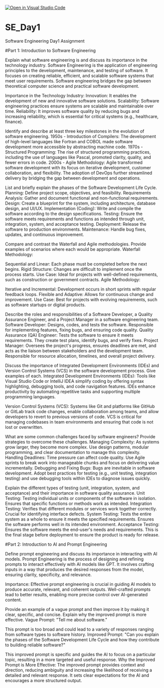 [![Open in Visual Studio Code](https://classroom.github.com/assets/open-in-vscode-2e0aaae1b6195c2367325f4f02e2d04e9abb55f0b24a779b69b11b9e10269abc.svg)](https://classroom.github.com/online_ide?assignment_repo_id=15558373&assignment_repo_type=AssignmentRepo)
# SE_Day1
Software Engineering Day1 Assignment

#Part 1: Introduction to Software Engineering

Explain what software engineering is and discuss its importance in the technology industry.
Software Engineering is the application of engineering principles to the development, maintenance, and testing of software. It focuses on creating reliable, efficient, and scalable software systems that meet user requirements. Software engineering bridges the gap between theoretical computer science and practical software development.

Importance in the Technology Industry:
Innovation: It enables the development of new and innovative software solutions.
Scalability: Software engineering practices ensure systems are scalable and maintainable over time.
Reliability: It improves software quality by reducing bugs and increasing reliability, which is essential for critical systems (e.g., healthcare, finance).

Identify and describe at least three key milestones in the evolution of software engineering.
1950s - Introduction of Compilers: The development of high-level languages like Fortran and COBOL made software development more accessible by abstracting machine code.
1970s - Structured Programming: The rise of structured programming practices, including the use of languages like Pascal, promoted clarity, quality, and fewer errors in code.
2000s - Agile Methodology: Agile transformed software development with its focus on iterative development, customer collaboration, and flexibility. The adoption of DevOps further streamlined delivery by bridging the gap between development and operations.

List and briefly explain the phases of the Software Development Life Cycle.
Planning: Define project scope, objectives, and feasibility.
Requirements Analysis: Gather and document functional and non-functional requirements.
Design: Create a blueprint for the system, including architecture, database design, and UI/UX.
Implementation (Coding): Write and compile the software according to the design specifications.
Testing: Ensure the software meets requirements and functions as intended through unit, integration, system, and acceptance testing.
Deployment: Release the software to production environments.
Maintenance: Handle bug fixes, updates, and continuous improvement.

Compare and contrast the Waterfall and Agile methodologies. Provide examples of scenarios where each would be appropriate.
Waterfall Methodology:

Sequential and Linear: Each phase must be completed before the next begins.
Rigid Structure: Changes are difficult to implement once the process starts.
Use Case: Ideal for projects with well-defined requirements, such as construction or government contracts.
Agile Methodology:

Iterative and Incremental: Development occurs in short sprints with regular feedback loops.
Flexible and Adaptive: Allows for continuous change and improvement.
Use Case: Best for projects with evolving requirements, such as software startups or digital products.

Describe the roles and responsibilities of a Software Developer, a Quality Assurance Engineer, and a Project Manager in a software engineering team.
Software Developer: Designs, codes, and tests the software. Responsible for implementing features, fixing bugs, and ensuring code quality.
Quality Assurance (QA) Engineer: Tests the software to ensure it meets requirements. They create test plans, identify bugs, and verify fixes.
Project Manager: Oversees the project's progress, ensures deadlines are met, and acts as the liaison between stakeholders and the development team. Responsible for resource allocation, timelines, and overall project delivery.

Discuss the importance of Integrated Development Environments (IDEs) and Version Control Systems (VCS) in the software development process. Give examples of each.
Integrated Development Environments (IDEs): Tools like Visual Studio Code or IntelliJ IDEA simplify coding by offering syntax highlighting, debugging tools, and code navigation features. IDEs enhance productivity by automating repetitive tasks and supporting multiple programming languages.

Version Control Systems (VCS): Systems like Git and platforms like GitHub or GitLab track code changes, enable collaboration among teams, and allow developers to revert to previous versions of code. VCS is critical for managing codebases in team environments and ensuring that code is not lost or overwritten.

What are some common challenges faced by software engineers? Provide strategies to overcome these challenges.
Managing Complexity: As systems grow larger, they become more complex. Use design patterns, modular programming, and clear documentation to manage this complexity.
Handling Deadlines: Time pressure can affect code quality. Use Agile sprints to break work into manageable chunks and focus on delivering value incrementally.
Debugging and Fixing Bugs: Bugs are inevitable in software development. Adopt best practices for testing (e.g., unit testing, integration testing) and use debugging tools within IDEs to diagnose issues quickly.

Explain the different types of testing (unit, integration, system, and acceptance) and their importance in software quality assurance.
Unit Testing: Testing individual units or components of the software in isolation. Ensures that specific functions or methods work as intended.
Integration Testing: Verifies that different modules or services work together correctly. Crucial for identifying interface defects.
System Testing: Tests the entire system as a whole to ensure it meets the specified requirements. Ensures the software performs well in its intended environment.
Acceptance Testing: Ensures the software meets the end-user's needs and requirements. This is the final stage before deployment to ensure the product is ready for release.


#Part 2: Introduction to AI and Prompt Engineering


Define prompt engineering and discuss its importance in interacting with AI models.
Prompt Engineering is the process of designing and refining prompts to interact effectively with AI models like GPT. It involves crafting inputs in a way that produces the desired responses from the model, ensuring clarity, specificity, and relevance.

Importance:
Effective prompt engineering is crucial in guiding AI models to produce accurate, relevant, and coherent outputs. Well-crafted prompts lead to better results, enabling more precise control over AI-generated content.

Provide an example of a vague prompt and then improve it by making it clear, specific, and concise. Explain why the improved prompt is more effective.
Vague Prompt: "Tell me about software."

This prompt is too broad and could lead to a variety of responses ranging from software types to software history.
Improved Prompt: "Can you explain the phases of the Software Development Life Cycle and how they contribute to building reliable software?"

This improved prompt is specific and guides the AI to focus on a particular topic, resulting in a more targeted and useful response.
Why the Improved Prompt is More Effective:
The improved prompt provides context and direction, reducing ambiguity and increasing the likelihood of receiving a detailed and relevant response. It sets clear expectations for the AI and encourages a more structured output.
